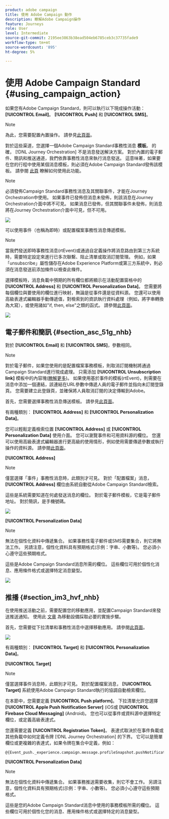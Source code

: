 ```yaml
---
product: adobe campaign
title: 使用 Adobe Campaign 動作
description: 瞭解Adobe Campaign操作
feature: Journeys
role: User
level: Intermediate
source-git-commit: 2195ee3863b38ead504eb6785ceb3c37735fade9
workflow-type: tm+mt
source-wordcount: '895'
ht-degree: 5%

---
```


# 使用 Adobe Campaign Standard {#using_campaign_action}

如果您有Adobe Campaign Standard，則可以執行以下現成操作活動： **[!UICONTROL Email]**。 **[!UICONTROL Push]** 和 **[!UICONTROL SMS]**。

>[!NOTE]
>
>為此，您需要配置內置操作。 請參見[此頁面](../action/working-with-adobe-campaign.md)。

對於這些渠道，您選擇一個Adobe Campaign Standard事務性消息 **模板**。 的確， [!DNL Journey Orchestration] 不是消息發送解決方案。 對於內置的電子郵件、簡訊和推送通道，我們依靠事務性消息來執行消息發送。 這意味著，如果要在您的行程中使用某個消息模板，則必須在Adobe Campaign Standard發佈該模板。 請參閱 [此頁](https://experienceleague.adobe.com/docs/campaign-standard/using/communication-channels/transactional-messaging/getting-started-with-transactional-msg.html?lang=zh-Hant) 瞭解如何使用此功能。

>[!NOTE]
>
>必須發佈Campaign Standard事務性消息及其關聯事件，才能在Journey Orchestration中使用。 如果事件已發佈但消息未發佈，則該消息在Journey Orchestration介面中將不可見。 如果消息已發佈，但其關聯事件未發佈，則消息將在Journey Orchestration介面中可見，但不可用。

![](../assets/journey59.png)

可以使用事件（也稱為即時）或配置檔案事務性消息傳遞模板。

>[!NOTE]
>
>當我們發送即時事務性消息(rtEvent)或通過自定義操作將消息路由到第三方系統時，需要特定設定來進行已多次聯繫、阻止清單或取消訂閱管理。 例如，如果「unsubscribe」屬性儲存在Adobe Experience Platform或第三方系統中，則必須在消息發送前添加條件以檢查此條件。

選擇模板時，消息負載中預期的所有欄位都將顯示在活動配置窗格中的 **[!UICONTROL Address]** 和 **[!UICONTROL Personalization Data]**。 您需要將每個欄位與要使用的欄位進行映射，無論是從事件還是從資料源。 您還可以使用高級表達式編輯器手動傳遞值，對檢索到的資訊執行資料處理（例如，將字串轉換為大寫），或使用諸如&quot;if, then, else&quot;之類的函式。 請參閱[此頁面](../expression/expressionadvanced.md)。

![](../assets/journey60.png)

## 電子郵件和簡訊 {#section_asc_51g_nhb}

對於 **[!UICONTROL Email]** 和 **[!UICONTROL SMS]**，參數相同。

>[!NOTE]
>
>對於電子郵件，如果您使用的是配置檔案事務模板，則取消訂閱機制將通過Campaign Standard進行現成處理。 只需添加 **[!UICONTROL Unsubscription link]** 模板中的內容塊([瞭解更多](https://experienceleague.adobe.com/docs/campaign-standard/using/communication-channels/transactional-messaging/getting-started-with-transactional-msg.html))。 如果使用基於事件的模板(rtEvent)，則需要在消息中添加一個連結，該連結在URL參數中傳遞人員的電子郵件並指向未訂閱登錄頁。 您需要建立此登錄頁，並確保將人員取消訂閱的決定傳輸到Adobe。

首先，您需要選擇事務性消息傳送模板。 請參見[此頁面](../building-journeys/about-action-activities.md)。

有兩種類別： **[!UICONTROL Address]** 和 **[!UICONTROL Personalization Data]**。

您可以輕鬆定義檢索位置 **[!UICONTROL Address]** 或 **[!UICONTROL Personalization Data]** 使用介面。 您可以瀏覽事件和可用資料源的欄位。 您還可以使用高級表達式編輯器進行更高級的使用情形，例如使用需要傳遞參數或執行操作的資料源。 請參閱[此頁面](../expression/expressionadvanced.md)。

**[!UICONTROL Address]**

>[!NOTE]
>
>僅當選擇「事件」事務性消息時，此類別才可見。 對於「配置檔案」消息， **[!UICONTROL Address]** 欄位由系統自動從Adobe Campaign Standard檢索。

這些是系統需要知道在何處發送消息的欄位。 對於電子郵件模板，它是電子郵件地址。 對於簡訊，是手機號碼。

![](../assets/journey61.png)

**[!UICONTROL Personalization Data]**

>[!NOTE]
>
>無法在個性化資料中傳遞集合。 如果事務性電子郵件或SMS需要集合，則它將無法工作。 另請注意，個性化資料具有預期格式(示例：字串、小數等)。 您必須小心遵守這些預期格式。

這些是Adobe Campaign Standard消息所需的欄位。 這些欄位可用於個性化消息、應用條件格式或選擇特定消息變型。

![](../assets/journey62.png)

## 推播 {#section_im3_hvf_nhb}

在使用推送活動之前，需要配置您的移動應用，並配置Campaign Standard來發送推送通知。 使用此 [文章](https://helpx.adobe.com/tw/campaign/kb/integrate-mobile-sdk.html) 為移動設備採取必要的實施步驟。

首先，您需要從下拉清單和事務性消息中選擇移動應用。 請參閱[此頁面](../building-journeys/about-action-activities.md)。

![](../assets/journey62bis.png)

有兩種類別： **[!UICONTROL Target]** 和 **[!UICONTROL Personalization Data]**。

**[!UICONTROL Target]**

>[!NOTE]
>
>僅當選擇事件消息時，此類別才可見。 對於配置檔案消息， **[!UICONTROL Target]** 系統使用Adobe Campaign Standard執行的協調自動檢索欄位。

在本節中，您需要定義 **[!UICONTROL Push platform]**。 下拉清單允許您選擇 **[!UICONTROL Apple Push Notification Server]** (iOS或 **[!UICONTROL Firebase Cloud Messaging]** (Android)。 您也可以從事件或資料源中選擇特定欄位，或定義高級表達式。

您還需要定義 **[!UICONTROL Registration Token]**。 表達式取決於在事件負載或其他負載中如何定義令牌 [!DNL Journey Orchestration] 的下界。 它可以是簡單欄位或更複雜的表達式，如果令牌在集合中定義，例如：

```
@{Event_push._experience.campaign.message.profileSnapshot.pushNotificationTokens.first().token}
```

**[!UICONTROL Personalization Data]**

>[!NOTE]
>
>無法在個性化資料中傳遞集合。 如果事務推送需要收集，則它不會工作。 另請注意，個性化資料具有預期格式(示例：字串、小數等)。 您必須小心遵守這些預期格式。

這些是您的Adobe Campaign Standard消息中使用的事務模板所需的欄位。 這些欄位可用於個性化您的消息、應用條件格式或選擇特定的消息變型。
